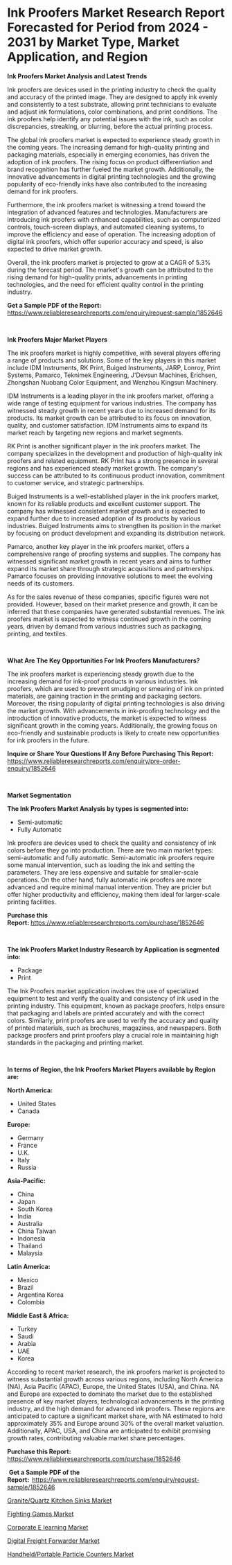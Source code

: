 <p><h1>Ink Proofers Market Research Report Forecasted for Period from 2024 -  2031 by Market Type, Market Application, and Region</h1></p><p><strong>Ink Proofers Market Analysis and Latest Trends</strong></p>
<p><p>Ink proofers are devices used in the printing industry to check the quality and accuracy of the printed image. They are designed to apply ink evenly and consistently to a test substrate, allowing print technicians to evaluate and adjust ink formulations, color combinations, and print conditions. The ink proofers help identify any potential issues with the ink, such as color discrepancies, streaking, or blurring, before the actual printing process.</p><p>The global ink proofers market is expected to experience steady growth in the coming years. The increasing demand for high-quality printing and packaging materials, especially in emerging economies, has driven the adoption of ink proofers. The rising focus on product differentiation and brand recognition has further fueled the market growth. Additionally, the innovative advancements in digital printing technologies and the growing popularity of eco-friendly inks have also contributed to the increasing demand for ink proofers.</p><p>Furthermore, the ink proofers market is witnessing a trend toward the integration of advanced features and technologies. Manufacturers are introducing ink proofers with enhanced capabilities, such as computerized controls, touch-screen displays, and automated cleaning systems, to improve the efficiency and ease of operation. The increasing adoption of digital ink proofers, which offer superior accuracy and speed, is also expected to drive market growth.</p><p>Overall, the ink proofers market is projected to grow at a CAGR of 5.3% during the forecast period. The market's growth can be attributed to the rising demand for high-quality prints, advancements in printing technologies, and the need for efficient quality control in the printing industry.</p></p>
<p><strong>Get a Sample PDF of the Report:&nbsp;</strong> <a href="https://www.reliableresearchreports.com/enquiry/request-sample/1852646">https://www.reliableresearchreports.com/enquiry/request-sample/1852646</a></p>
<p>&nbsp;</p>
<p><strong>Ink Proofers Major Market Players</strong></p>
<p><p>The ink proofers market is highly competitive, with several players offering a range of products and solutions. Some of the key players in this market include IDM Instruments, RK Print, Buiged Instruments, JARP, Lonroy, Print Systems, Pamarco, Teknimek Engineering, J'Devsun Machines, Erichsen, Zhongshan Nuobang Color Equipment, and Wenzhou Kingsun Machinery.</p><p>IDM Instruments is a leading player in the ink proofers market, offering a wide range of testing equipment for various industries. The company has witnessed steady growth in recent years due to increased demand for its products. Its market growth can be attributed to its focus on innovation, quality, and customer satisfaction. IDM Instruments aims to expand its market reach by targeting new regions and market segments.</p><p>RK Print is another significant player in the ink proofers market. The company specializes in the development and production of high-quality ink proofers and related equipment. RK Print has a strong presence in several regions and has experienced steady market growth. The company's success can be attributed to its continuous product innovation, commitment to customer service, and strategic partnerships.</p><p>Buiged Instruments is a well-established player in the ink proofers market, known for its reliable products and excellent customer support. The company has witnessed consistent market growth and is expected to expand further due to increased adoption of its products by various industries. Buiged Instruments aims to strengthen its position in the market by focusing on product development and expanding its distribution network.</p><p>Pamarco, another key player in the ink proofers market, offers a comprehensive range of proofing systems and supplies. The company has witnessed significant market growth in recent years and aims to further expand its market share through strategic acquisitions and partnerships. Pamarco focuses on providing innovative solutions to meet the evolving needs of its customers.</p><p>As for the sales revenue of these companies, specific figures were not provided. However, based on their market presence and growth, it can be inferred that these companies have generated substantial revenues. The ink proofers market is expected to witness continued growth in the coming years, driven by demand from various industries such as packaging, printing, and textiles.</p></p>
<p>&nbsp;</p>
<p><strong>What Are The Key Opportunities For Ink Proofers Manufacturers?</strong></p>
<p><p>The ink proofers market is experiencing steady growth due to the increasing demand for ink-proof products in various industries. Ink proofers, which are used to prevent smudging or smearing of ink on printed materials, are gaining traction in the printing and packaging sectors. Moreover, the rising popularity of digital printing technologies is also driving the market growth. With advancements in ink-proofing technology and the introduction of innovative products, the market is expected to witness significant growth in the coming years. Additionally, the growing focus on eco-friendly and sustainable products is likely to create new opportunities for ink proofers in the future.</p></p>
<p><strong>Inquire or Share Your Questions If Any Before Purchasing This Report:</strong> <a href="https://www.reliableresearchreports.com/enquiry/pre-order-enquiry/1852646">https://www.reliableresearchreports.com/enquiry/pre-order-enquiry/1852646</a></p>
<p>&nbsp;</p>
<p><strong>Market Segmentation</strong></p>
<p><strong>The Ink Proofers Market Analysis by types is segmented into:</strong></p>
<p><ul><li>Semi-automatic</li><li>Fully Automatic</li></ul></p>
<p><p>Ink proofers are devices used to check the quality and consistency of ink colors before they go into production. There are two main market types: semi-automatic and fully automatic. Semi-automatic ink proofers require some manual intervention, such as loading the ink and setting the parameters. They are less expensive and suitable for smaller-scale operations. On the other hand, fully automatic ink proofers are more advanced and require minimal manual intervention. They are pricier but offer higher productivity and efficiency, making them ideal for larger-scale printing facilities.</p></p>
<p><strong>Purchase this Report:&nbsp;</strong><a href="https://www.reliableresearchreports.com/purchase/1852646">https://www.reliableresearchreports.com/purchase/1852646</a></p>
<p>&nbsp;</p>
<p><strong>The Ink Proofers Market Industry Research by Application is segmented into:</strong></p>
<p><ul><li>Package</li><li>Print</li></ul></p>
<p><p>The Ink Proofers market application involves the use of specialized equipment to test and verify the quality and consistency of ink used in the printing industry. This equipment, known as package proofers, helps ensure that packaging and labels are printed accurately and with the correct colors. Similarly, print proofers are used to verify the accuracy and quality of printed materials, such as brochures, magazines, and newspapers. Both package proofers and print proofers play a crucial role in maintaining high standards in the packaging and printing market.</p></p>
<p>&nbsp;</p>
<p><strong>In terms of Region, the Ink Proofers Market Players available by Region are:</strong></p>
<p>
    <p> <strong> North America: </strong>
        <ul>
            <li>United States</li>
            <li>Canada</li>
        </ul>
        </p> 
    <p> <strong> Europe: </strong>
        <ul>
            <li>Germany</li>
            <li>France</li>
            <li>U.K.</li>
            <li>Italy</li>
            <li>Russia</li>
        </ul>
        </p> 
    <p> <strong> Asia-Pacific: </strong>
        <ul>
            <li>China</li>
            <li>Japan</li>
            <li>South Korea</li>
            <li>India</li>
            <li>Australia</li>
            <li>China Taiwan</li>
            <li>Indonesia</li>
            <li>Thailand</li>
            <li>Malaysia</li>
        </ul>
        </p> 
    <p> <strong> Latin America: </strong>
        <ul>
            <li>Mexico</li>
            <li>Brazil</li>
            <li>Argentina Korea</li>
            <li>Colombia</li>
        </ul>
        </p> 
    <p> <strong> Middle East & Africa: </strong>
        <ul>
            <li>Turkey</li>
            <li>Saudi</li>
            <li>Arabia</li>
            <li>UAE</li>
            <li>Korea</li>
        </ul>
    </p>
    </p>
<p><p>According to recent market research, the ink proofers market is projected to witness substantial growth across various regions, including North America (NA), Asia Pacific (APAC), Europe, the United States (USA), and China. NA and Europe are expected to dominate the market due to the established presence of key market players, technological advancements in the printing industry, and the high demand for advanced ink proofers. These regions are anticipated to capture a significant market share, with NA estimated to hold approximately 35% and Europe around 30% of the overall market valuation. Additionally, APAC, USA, and China are anticipated to exhibit promising growth rates, contributing valuable market share percentages.</p></p>
<p><strong>Purchase this Report: </strong><a href="https://www.reliableresearchreports.com/purchase/1852646">https://www.reliableresearchreports.com/purchase/1852646</a></p>
<p>&nbsp;<strong>Get a Sample PDF of the Report:&nbsp;&nbsp;</strong><a href="https://www.reliableresearchreports.com/enquiry/request-sample/1852646">https://www.reliableresearchreports.com/enquiry/request-sample/1852646</a></p>
<p><strong></strong></p>
<p><p><a href="https://github.com/FassouRP/Market-Research-Report-List-2/blob/main/granitequartz-kitchen-sinks-market.md">Granite/Quartz Kitchen Sinks Market</a></p><p><a href="https://medium.com/@elizabethalexander97/fighting-games-market-report-reveals-the-latest-trends-and-growth-opportunities-of-this-market-5d6694ef8252">Fighting Games Market</a></p><p><a href="https://medium.com/@elizabethalexander97/corporate-e-learning-market-furnishes-information-on-market-share-market-trends-and-market-growth-cdf04f8822e6">Corporate E learning Market</a></p><p><a href="https://medium.com/@elizabethalexander97/digital-freight-forwarder-market-size-and-market-trends-complete-industry-overview-2023-to-2030-854b6ab957fb">Digital Freight Forwarder Market</a></p><p><a href="https://github.com/ashepherd82/Market-Research-Report-List-2/blob/main/handheldportable-particle-counters-market.md">Handheld/Portable Particle Counters Market</a></p></p>
